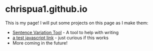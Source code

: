 # chrispua1.github.io
This is my page! I will put some projects on this page as I make them:
* [Sentence Variation Tool](https://chrispua1.github.io/sentence-variation-tool) - A tool to help with writing
* [a test javascript link](javascript:alert("hello");) - just curious if this works
* More coming in the future!
